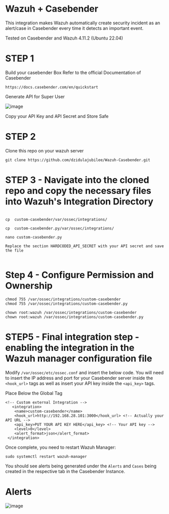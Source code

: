 # Wazuh + Casebender 
This integration makes Wazuh automatically create security incident as an alert/case in Casebender every time it detects an important event.

Tested on Casebender and Wazuh 4.11.2 (Ubuntu 22.04) 

# STEP 1 

Build your casebender Box Refer to the official Documentation of Casebender
```
https://docs.casebender.com/en/quickstart
```

Generate API for Super User

![image](https://github.com/user-attachments/assets/ffa85c2d-b14e-4672-9859-882c9cd9da25)



Copy your API Key and API Secret and Store Safe



# STEP 2 

Clone this repo on your wazuh server

```
git clone https://github.com/dzidulajubilee/Wazuh-Casebender.git
```

# STEP 3  - Navigate into the cloned repo and copy the necessary files into Wazuh's Integration Directory 


```

cp  custom-casebender/var/ossec/integrations/

cp  custom-casebender.py/var/ossec/integrations/

nano custom-casebender.py

Replace the section HARDCODED_API_SECRET with your API secret and save the file


```

# Step 4 - Configure Permission and Ownership 

```
chmod 755 /var/ossec/integrations/custom-casebender
chmod 755 /var/ossec/integrations/custom-casebender.py

chown root:wazuh /var/ossec/integrations/custom-casebender
chown root:wazuh /var/ossec/integrations/custom-casebender.py

```

# STEP5 - Final integration step - enabling the integration in the Wazuh manager configuration file  <br>

Modify `/var/ossec/etc/ossec.conf` and insert the below code. You will need to insert the IP address and port for your Casebender server inside the `<hook_url>` tags as well as insert your API key inside the `<api_key>` tags. 

Place Below the Global Tag

```
<!-- Custom external Integration -->
   <integration>
    <name>custom-casebender</name>
    <hook_url>http://192.168.28.101:3000</hook_url> <!-- Actually your API URL -->
    <api_key>PUT YOUR API KEY HERE</api_key> <!-- Your API key -->
    <level>0</level>
    <alert_format>json</alert_format>
 </integration>
```

Once complete, you need to restart Wazuh Manager:

`sudo systemctl restart wazuh-manager`

You should see alerts being generated under the `Alerts` and `Cases` being created in the respective tab in the Casebender Instance.




# Alerts


 ![image](https://github.com/user-attachments/assets/f2e99340-74e3-4f25-aea6-7a75891a1b13)






 
